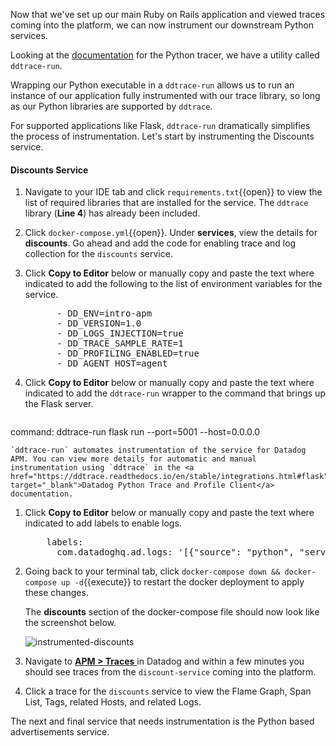 Now that we've set up our main Ruby on Rails application and viewed traces coming into the platform, we can now instrument our downstream Python services.

Looking at the [documentation](https://ddtrace.readthedocs.io/en/stable/integrations.html#flask) for the Python tracer, we have a utility called `ddtrace-run`. 

Wrapping our Python executable in a `ddtrace-run` allows us to run an instance of our application fully instrumented with our trace library, so long as our Python libraries are supported by `ddtrace`.

For supported applications like Flask, `ddtrace-run` dramatically simplifies the process of instrumentation.
Let's start by instrumenting the Discounts service.

#### Discounts Service

1. Navigate to your IDE tab and click `requirements.txt`{{open}} to view the list of required libraries that are installed for the service. The `ddtrace` library (**Line 4**) has already been included.

1. Click `docker-compose.yml`{{open}}. Under **services**, view the details for **discounts**. Go ahead and add the code for enabling trace and log collection for the `discounts` service.

1. Click **Copy to Editor** below or manually copy and paste the text where indicated to add the following to the list of environment variables for the service.

    <pre class="file" data-filename="docker-compose.yml" data-target="insert" data-marker="# add discounts env variables">
         - DD_ENV=intro-apm
         - DD_VERSION=1.0
         - DD_LOGS_INJECTION=true
         - DD_TRACE_SAMPLE_RATE=1
         - DD_PROFILING_ENABLED=true
         - DD_AGENT_HOST=agent</pre>

1. Click **Copy to Editor** below or manually copy and paste the text where indicated to add the `ddtrace-run` wrapper to the command that brings up the Flask server. 

    <pre class="file" data-filename="docker-compose.yml" data-target="insert" data-marker="command: flask run --port=5001 --host=0.0.0.0">
command: ddtrace-run flask run --port=5001 --host=0.0.0.0</pre>  

    `ddtrace-run` automates instrumentation of the service for Datadog APM. You can view more details for automatic and manual instrumentation using `ddtrace` in the <a href="https://ddtrace.readthedocs.io/en/stable/integrations.html#flask" target="_blank">Datadog Python Trace and Profile Client</a> documentation.


1. Click **Copy to Editor** below or manually copy and paste the text where indicated to add labels to enable logs. 

    <pre class="file" data-filename="docker-compose.yml" data-target="insert" data-marker="# add discounts log labels">
       labels:
         com.datadoghq.ad.logs: '[{"source": "python", "service": "discounts-service"}]'</pre>

1. Going back to your terminal tab, click `docker-compose down && docker-compose up -d`{{execute}} to restart the docker deployment to apply these changes. <p> The **discounts** section of the docker-compose file should now look like the screenshot below. 

    ![instrumented-discounts](instrumentapp2/assets/instrumented-discounts.png)

1. Navigate to <a href="https://app.datadoghq.com/apm/traces" target="_datadog">**APM > Traces** </a> in Datadog and within a few minutes you should see traces from the `discount-service` coming into the platform.

1. Click a trace for the `discounts` service to view the Flame Graph, Span List, Tags, related Hosts, and related Logs.

The next and final service that needs instrumentation is the Python based advertisements service.